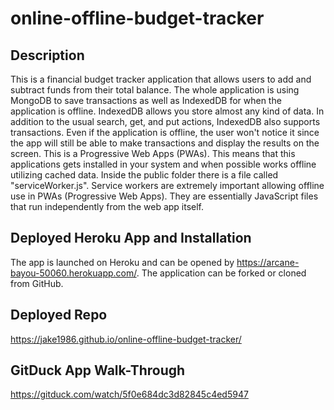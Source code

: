 # online-offline-budget-tracker

## Description

This is a financial budget tracker application that allows users to add and subtract funds from their total balance. The whole application is using MongoDB to save transactions as well as IndexedDB for when the application is offline. IndexedDB allows you store almost any kind of data. In addition to the usual search, get, and put actions, IndexedDB also supports transactions. Even if the application is offline, the user won't notice it since the app will still be able to make transactions and display the results on the screen. This is a Progressive Web Apps (PWAs). This means that this applications gets installed in your system and when possible works offline utilizing cached data. Inside the public folder there is a file called "serviceWorker.js". Service workers are extremely important allowing offline use in PWAs (Progressive Web Apps). They are essentially JavaScript files that run independently from the web app itself. 

## Deployed Heroku App and Installation

The app is launched on Heroku and can be opened by https://arcane-bayou-50060.herokuapp.com/. The application can be forked or cloned from GitHub. 

## Deployed Repo

 https://jake1986.github.io/online-offline-budget-tracker/
 
 ## GitDuck App Walk-Through
 
https://gitduck.com/watch/5f0e684dc3d82845c4ed5947
 
